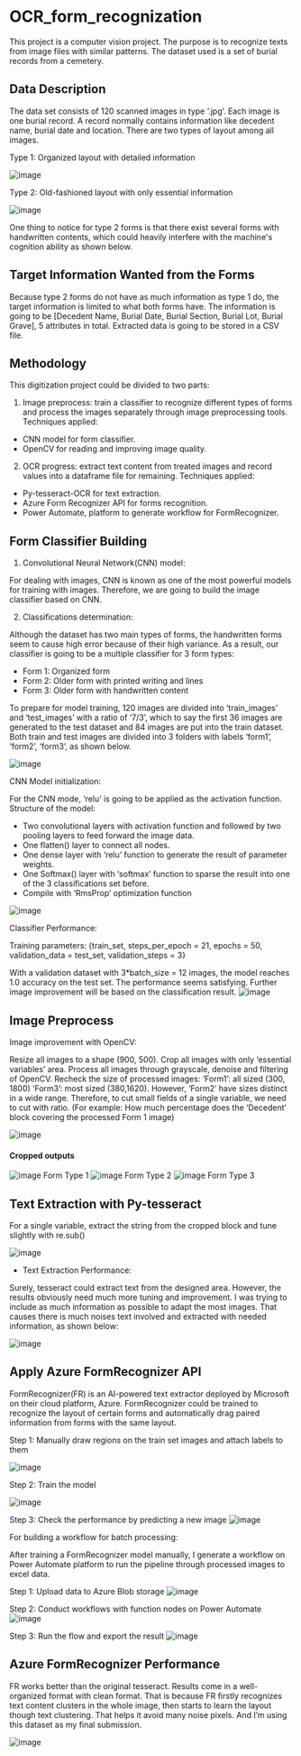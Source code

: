 # OCR_form_recognization
This project is a computer vision project. The purpose is to recognize texts from image files with similar patterns. The dataset used is a set of burial records from a cemetery. 

## Data Description
The data set consists of 120 scanned images in type ‘.jpg’. Each image is one burial
record. A record normally contains information like decedent name, burial date and location. There are two types of layout among all images.

 Type 1: Organized layout with detailed information
 
 ![image](https://user-images.githubusercontent.com/38795845/130281811-9f4625e1-3637-4902-8f91-eff0d1266fce.png)
 
 Type 2: Old-fashioned layout with only essential information
 
 ![image](https://user-images.githubusercontent.com/38795845/130282269-2b75db51-b2cb-4787-9b1e-c19c731a3b82.png)

One thing to notice for type 2 forms is that there exist several forms with handwritten
contents, which could heavily interfere with the machine's cognition ability as shown below.

## Target Information Wanted from the Forms

Because type 2 forms do not have as much information as type 1 do, the target information is limited to what both forms have. The information is going to be [Decedent Name, Burial Date, Burial Section, Burial Lot, Burial Grave], 5 attributes in total. Extracted data is going to be stored in a CSV file.

## Methodology

This digitization project could be divided to two parts:
1. Image preprocess: train a classifier to recognize different types of forms and process the
images separately through image preprocessing tools.
Techniques applied:
- CNN model for form classifier.
- OpenCV for reading and improving image quality.

2. OCR progress: extract text content from treated images and record values into a
dataframe file for remaining.
Techniques applied:
- Py-tesseract-OCR for text extraction.
- Azure Form Recognizer API for forms recognition.
- Power Automate, platform to generate workflow for FormRecognizer.

## Form Classifier Building
1. Convolutional Neural Network(CNN) model:

For dealing with images, CNN is known as one of the most powerful models for training
with images. Therefore, we are going to build the image classifier based on CNN.

2. Classifications determination:

Although the dataset has two main types of forms, the handwritten forms seem to cause
high error because of their high variance. As a result, our classifier is going to be a multiple
classifier for 3 form types:
- Form 1: Organized form
- Form 2: Older form with printed writing and lines
- Form 3: Older form with handwritten content

To prepare for model training, 120 images are divided into ‘train_images’ and
‘test_images’ with a ratio of ‘7/3’, which to say the first 36 images are generated to the test
dataset and 84 images are put into the train dataset. Both train and test images are divided into 3
folders with labels ‘form1’, ‘form2’, ‘form3’, as shown below.

![image](https://user-images.githubusercontent.com/38795845/130284784-33c966ab-79dd-47d8-8e73-3a593f4835a2.png)

CNN Model initialization:

For the CNN mode, ‘relu’ is going to be applied as the activation function.
Structure of the model:
- Two convolutional layers with activation function and followed by two pooling layers to
feed forward the image data.
- One flatten() layer to connect all nodes.
- One dense layer with ‘relu’ function to generate the result of parameter weights.
- One Softmax() layer with ‘softmax’ function to sparse the result into one of the 3
classifications set before.
- Compile with ‘RmsProp’ optimization function

![image](https://user-images.githubusercontent.com/38795845/130285143-114ef170-774b-4aed-88f1-0bc8a70d045b.png)

Classifier Performance:

Training parameters: {train_set, steps_per_epoch = 21, epochs = 50, validation_data = test_set,
validation_steps = 3}

With a validation dataset with 3*batch_size = 12 images, the model reaches 1.0 accuracy
on the test set. The performance seems satisfying. Further image improvement will be based on
the classification result.
![image](https://user-images.githubusercontent.com/38795845/130285164-41c98edb-41b5-45a4-98b5-7db72d8eec0d.png)

## Image Preprocess
Image improvement with OpenCV:

Resize all images to a shape (900, 500). Crop all images with only ‘essential variables’ area.
Process all images through grayscale, denoise and filtering of OpenCV.
Recheck the size of processed images: ‘Form1’: all sized (300, 1800)
‘Form3’: most sized (380,1620). However, ‘Form2’ have sizes distinct in a wide range.
Therefore, to cut small fields of a single variable, we need to cut with ratio. (For
example: How much percentage does the ‘Decedent’ block covering the processed Form 1
image)

![image](https://user-images.githubusercontent.com/38795845/130285280-c02a0300-8d8b-4972-b876-01e2a12ddd1e.png)

#### Cropped outputs
![image](https://user-images.githubusercontent.com/38795845/130286328-0bd31bed-a06a-4663-934d-6f32f53683f6.png) Form Type 1
![image](https://user-images.githubusercontent.com/38795845/130286395-86ba9598-ad80-478a-9304-a6a1dcf7e40b.png) Form Type 2
![image](https://user-images.githubusercontent.com/38795845/130286448-f4a4f1d0-fb48-4e3c-ae43-25c09a73bf99.png) Form Type 3




## Text Extraction with Py-tesseract

For a single variable, extract the string from the cropped block and tune slightly with re.sub()

![image](https://user-images.githubusercontent.com/38795845/130285391-a2c7e678-2427-440e-9557-a02b6c954a5a.png)

- Text Extraction Performance:

Surely, tesseract could extract text from the designed area. However, the results obviously
need much more tuning and improvement. I was trying to include as much information as
possible to adapt the most images. That causes there is much noises text involved and extracted
with needed information, as shown below:

![image](https://user-images.githubusercontent.com/38795845/130285480-680a2eaf-0f2b-47d0-a307-79fbc86db31a.png)


## Apply Azure FormRecognizer API
FormRecognizer(FR) is an AI-powered text extractor deployed by Microsoft on their
cloud platform, Azure. FormRecognizer could be trained to recognize the layout of certain forms
and automatically drag paired information from forms with the same layout.

Step 1: Manually draw regions on the train set images and attach labels to them

![image](https://user-images.githubusercontent.com/38795845/130285619-5da6a5bf-8b38-4b2c-815b-1b8587197af0.png)

Step 2: Train the model

![image](https://user-images.githubusercontent.com/38795845/130285652-8bf8d06e-afdb-452a-97df-1f7e271c9b9d.png)

Step 3: Check the performance by predicting a new image
![image](https://user-images.githubusercontent.com/38795845/130285673-a56bf8e2-f8da-45f1-890c-0c7f24e989f6.png)

For building a workflow for batch processing:

After training a FormRecognizer model manually, I generate a
workflow on Power Automate platform to run the pipeline through processed images to excel
data.

Step 1: Upload data to Azure Blob storage
![image](https://user-images.githubusercontent.com/38795845/130285976-8d7ca778-936a-4627-ade9-874942f88ecf.png)

Step 2: Conduct workflows with function nodes on Power Automate
![image](https://user-images.githubusercontent.com/38795845/130285988-cfa25d30-bea9-4ade-8bed-ea07b0211444.png)


Step 3: Run the flow and export the result
![image](https://user-images.githubusercontent.com/38795845/130286010-19dec31a-ad4a-4121-933d-809e0ba986c4.png)

## Azure FormRecognizer Performance
FR works better than the original tesseract. Results come in a well-organized format with
clean format. That is because FR firstly recognizes text content clusters in the whole image, then
starts to learn the layout though text clustering. That helps it avoid many noise pixels. And I’m
using this dataset as my final submission.

![image](https://user-images.githubusercontent.com/38795845/130286573-11c38c7f-b275-4c86-9a75-08e9ba23c86b.png)

